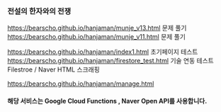 ### 전설의 한자와의 전쟁


<https://bearscho.github.io/hanjaman/munje_v13.html> 문제 풀기  
<https://bearscho.github.io/hanjaman/munje_v11.html> 문제 풀기

<https://bearscho.github.io/hanjaman/index1.html>  초기페이지 테스트  
<https://bearscho.github.io/hanjaman/firestore_test.html>  기술 연동 테스트   Filestroe / Naver HTML 스크래핑   




<https://bearscho.github.io/hanjaman/manage.html>  



<script async src="//pagead2.googlesyndication.com/pagead/js/adsbygoogle.js"></script>
<script>
     (adsbygoogle = window.adsbygoogle || []).push({
          google_ad_client: "ca-pub-1465685535246578",
          enable_page_level_ads: true
     });
</script>

#### 해당 서비스는 Google Cloud Functions , Naver Open API를 사용합니다.
